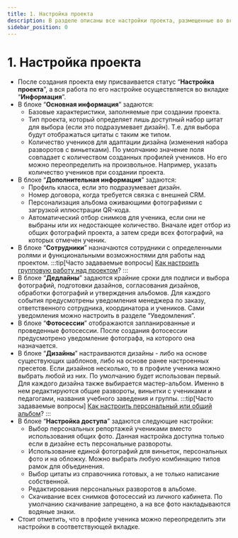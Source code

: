 ```yaml
---
title: 1. Настройка проекта
description: В разделе описаны все настройки проекта, размещенные во вкладке "Информация"
sidebar_position: 0
---
```


# 1. Настройка проекта
* После создания проекта ему присваивается статус “__Настройка проекта__”, а вся работа по его настройке осуществляется во вкладке “__Информация__”.
* В блоке “__Основная информация__” задаются:
    + Базовые характеристики, заполняемые при создании проекта.
    + Тип проекта, который определяет лишь доступный набор цитат для выбора (если это подразумевает дизайн). Т.е. для выбора будут отображаться цитаты с таким же типом.
    + Количество учеников для адаптации дизайна (изменения набора разворотов с виньетками). По умолчанию значение поля совпадает с количеством созданных профилей учеников. Но его можно переопределить на произвольное. Например, указать количество учеников при создании проекта.
* В блоке “__Дополнительная информация__” задаются:
    + Профиль класса, если это подразумевает дизайн.
    + Номер договора, когда требуется связка с внешней CRM.
    + Персонализация альбома оживающими фотографиями с загрузкой иллюстрации QR-кода.
    + Автоматический отбор снимков для ученика, если они не выбраны или их недостающее количество. Вначале идет отбор из общих фотографий проекта, а затем среди всех фотографий, на которых отмечен ученик.
* В блоке “__Сотрудники__” назначаются сотрудники с определенными ролями и функциональными возможностями для работы над проектом.
:::tip[Часто задаваемые вопросы]
[Как настроить групповую работу над проектом](/general/roles)?
:::
* В блоке “__Дедлайны__” задаются крайние сроки для подписи и выбора фотографий, подготовки дазайнов, согласования дизайнов, обработки фотографий и утверждения альбомов. Для каждого события предусмотрены уведомления менеджера по заказу, ответственного сотрудника, координатора и учеников. Сами уведомления можно настроить в разделе “Уведомления”.
* В блоке “__Фотосессии__” отображаются запланированные и проведенные фотосессии. После создания фотосессии предусмотрено уведомление фотографа, на которого она назначается.
* В блоке “__Дизайны__” настраиваются дизайны - либо на основе существующих шаблонов, либо на основе ранее настроенных пресетов. Если дизайнов несколько, то в профиле ученика можно выбрать любой из них. По умолчанию будет использован первый. Для каждого дизайна также выбирается мастер-альбом. Именно в нем редактируются общие развороты, виньетки с учениками и педагогами, названия учебного заведения и группы.
:::tip[Часто задаваемые вопросы]
[Как настроить персональный или общий альбом](/faq/project-work#как-настроить-персональный-или-общий-альбом)?
:::
* В блоке “__Настройка доступа__” задаются следующие настройки:
    + Выбор персональных репортажей учениками вместо использования общих фото. Данная настройка доступна только если в дизайне есть персональные развороты.
    + Использование единой фотографий для виньеток, персональных фото и на обложку. Можно выбрать любую комбинацию типов рамок для объединения.
    + Выбор цитаты из справочника готовых, а не только написание собственной.
    + Редактирования персональных разворотов в альбоме.
    + Скачивание всех снимков фотосессий из личного кабинета. По умолчанию скачивание запрещено, а на все фото накладываются водяные знаки.
* Стоит отметить, что в профиле ученика можно переопределить эти настройки в соответствующей вкладке.
